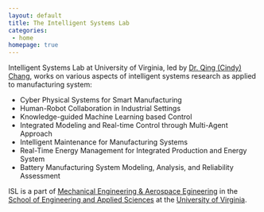 ```yaml
---
layout: default
title: The Intelligent Systems Lab
categories:
 - home
homepage: true
---
```

   Intelligent Systems Lab at University of Virginia, led by [Dr. Qing (Cindy) Chang](https://engineering.virginia.edu/faculty/qing-cindy-chang), works on various aspects of intelligent systems research as applied to manufacturing system:

- Cyber Physical Systems for Smart Manufacturing
- Human-Robot Collaboration in Industrial Settings
- Knowledge-guided Machine Learning based Control
- Integrated Modeling and Real-time Control through Multi-Agent Approach
- Intelligent Maintenance for Manufacturing Systems
- Real-Time Energy Management for Integrated Production and Energy System
- Battery Manufacturing System Modeling, Analysis, and Reliability Assessment

ISL is a part of [Mechanical Engineering & Aerospace Egineering](https://engineering.virginia.edu/department/mechanical-and-aerospace-engineering) in the [School of Engineering and Applied Sciences](https://engineering.virginia.edu/) at the [University of Virginia](https://www.virginia.edu/).
